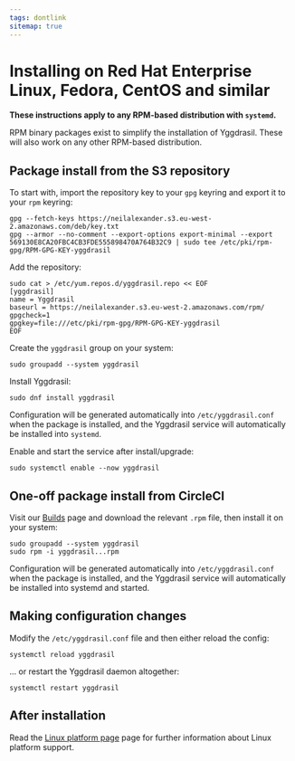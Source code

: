 ```yaml
---
tags: dontlink
sitemap: true
---
```


# Installing on Red Hat Enterprise Linux, Fedora, CentOS and similar

**These instructions apply to any RPM-based distribution with `systemd`.**

RPM binary packages exist to simplify the installation of Yggdrasil. These
will also work on any other RPM-based distribution.

## Package install from the S3 repository

To start with, import the repository key to your `gpg` keyring and export it
to your `rpm` keyring:
```
gpg --fetch-keys https://neilalexander.s3.eu-west-2.amazonaws.com/deb/key.txt
gpg --armor --no-comment --export-options export-minimal --export 569130E8CA20FBC4CB3FDE555898470A764B32C9 | sudo tee /etc/pki/rpm-gpg/RPM-GPG-KEY-yggdrasil
```

Add the repository:
```
sudo cat > /etc/yum.repos.d/yggdrasil.repo << EOF
[yggdrasil]
name = Yggdrasil
baseurl = https://neilalexander.s3.eu-west-2.amazonaws.com/rpm/
gpgcheck=1
gpgkey=file:///etc/pki/rpm-gpg/RPM-GPG-KEY-yggdrasil
EOF
```

Create the `yggdrasil` group on your system:
```
sudo groupadd --system yggdrasil
```

Install Yggdrasil:
```
sudo dnf install yggdrasil
```
Configuration will be generated automatically into `/etc/yggdrasil.conf` when
the package is installed, and the Yggdrasil service will automatically be
installed into `systemd`.

Enable and start the service after install/upgrade:
```
sudo systemctl enable --now yggdrasil
```

## One-off package install from CircleCI

Visit our [Builds](builds.md) page and download the relevant `.rpm` file, then
install it on your system:
```
sudo groupadd --system yggdrasil
sudo rpm -i yggdrasil...rpm
```
Configuration will be generated automatically into `/etc/yggdrasil.conf` when
the package is installed, and the Yggdrasil service will automatically be
installed into systemd and started.

## Making configuration changes

Modify the `/etc/yggdrasil.conf` file and then either reload the config:
```
systemctl reload yggdrasil
```
... or restart the Yggdrasil daemon altogether:
```
systemctl restart yggdrasil
```

## After installation

Read the [Linux platform page](platform-linux.md) page for further
information about Linux platform support.

